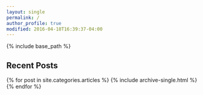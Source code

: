 ```yaml
---
layout: single
permalink: /
author_profile: true
modified: 2016-04-18T16:39:37-04:00
---
```


{% include base_path %}

<div class="grid__wrapper">
  <h2>Recent Posts</h2>
  {% for post in site.categories.articles %} <!--limit: 5 %}-->
    {% include archive-single.html %}
  {% endfor %}
</div>
